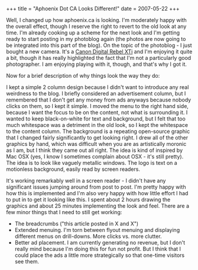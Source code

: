 +++
title = "Aphoenix Dot CA Looks Different!"
date = 2007-05-22
+++

Well, I changed up how aphoenix.ca is looking. I'm moderately happy with the overall effect, though I reserve the right to revert to the old look at any time. I'm already cooking up a scheme for the next look and I'm getting ready to start posting in my photoblog again (the photos are now going to be integrated into this part of the blog). On the topic of the photoblog - I just bought a new camera. It's a [Canon Digital Rebel XTi](http://canon.ca/english/index-products.asp?lng=en&prodid=1088&sgid=23&gid=2&ovr=1) and I'm enjoying it quite a bit, though it has really highlighted the fact that I'm not a particularly good photographer. I am enjoying playing with it, though, and that's why I got it.

Now for a brief description of why things look the way they do:

I kept a simple 2 column design because I didn't want to introduce any real weirdness to the blog. I briefly considered an advertisement column, but I remembered that I don't get any money from ads anyways because nobody clicks on them, so I kept it simple. I moved the menu to the right hand side, because I want the focus to be on the content, not what is surrounding it. I wanted to keep black-on-white for text and background, but I felt that too much whitespace was a detriment in the old look, so I kept the whitespace to the content column. The background is a repeating open-source graphic that I changed fairly significantly to get looking right. I drew all of the other graphics by hand, which was difficult when you are as artistically moronic as I am, but I think they came out all right. The idea is kind of inspired by Mac OSX (yes, I know I sometimes complain about OSX - it's still pretty). The idea is to look like vaguely metallic windows. The logo is text on a motionless background, easily read by screen readers.

It's working remarkably well in a screen reader - I didn't have any significant issues jumping around from post to post. I'm pretty happy with how this is implemented and I'm also very happy with how little effort I had to put in to get it looking like this. I spent about 2 hours drawing the graphics and about 25 minutes implementing the look and feel. There are a few minor things that I need to still get working:

- The breadcrumbs ("this article posted in X and X")
- Extended menuing. I'm torn between flyout menuing and displaying different menus on drill-downs. More clicks vs. more clutter.
- Better ad placement. I am currently generating no revenue, but I don't really mind because I'm doing this for fun not profit. But I think that I could place the ads a little more strategically so that one-time visitors see them.
